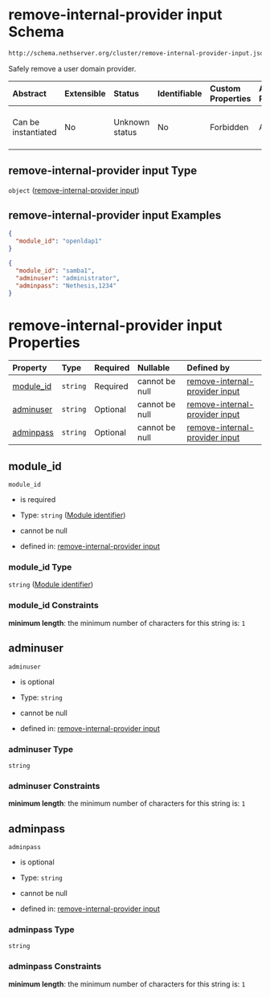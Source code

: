 # remove-internal-provider input Schema

```txt
http://schema.nethserver.org/cluster/remove-internal-provider-input.json
```

Safely remove a user domain provider.

| Abstract            | Extensible | Status         | Identifiable | Custom Properties | Additional Properties | Access Restrictions | Defined In                                                                                                |
| :------------------ | :--------- | :------------- | :----------- | :---------------- | :-------------------- | :------------------ | :-------------------------------------------------------------------------------------------------------- |
| Can be instantiated | No         | Unknown status | No           | Forbidden         | Allowed               | none                | [remove-internal-provider-input.json](cluster/remove-internal-provider-input.json "open original schema") |

## remove-internal-provider input Type

`object` ([remove-internal-provider input](remove-internal-provider-input.md))

## remove-internal-provider input Examples

```json
{
  "module_id": "openldap1"
}
```

```json
{
  "module_id": "samba1",
  "adminuser": "administrator",
  "adminpass": "Nethesis,1234"
}
```

# remove-internal-provider input Properties

| Property                 | Type     | Required | Nullable       | Defined by                                                                                                                                                                                        |
| :----------------------- | :------- | :------- | :------------- | :------------------------------------------------------------------------------------------------------------------------------------------------------------------------------------------------ |
| [module\_id](#module_id) | `string` | Required | cannot be null | [remove-internal-provider input](remove-internal-provider-input-properties-module-identifier.md "http://schema.nethserver.org/cluster/remove-internal-provider-input.json#/properties/module_id") |
| [adminuser](#adminuser)  | `string` | Optional | cannot be null | [remove-internal-provider input](remove-internal-provider-input-properties-adminuser.md "http://schema.nethserver.org/cluster/remove-internal-provider-input.json#/properties/adminuser")         |
| [adminpass](#adminpass)  | `string` | Optional | cannot be null | [remove-internal-provider input](remove-internal-provider-input-properties-adminpass.md "http://schema.nethserver.org/cluster/remove-internal-provider-input.json#/properties/adminpass")         |

## module\_id



`module_id`

*   is required

*   Type: `string` ([Module identifier](remove-internal-provider-input-properties-module-identifier.md))

*   cannot be null

*   defined in: [remove-internal-provider input](remove-internal-provider-input-properties-module-identifier.md "http://schema.nethserver.org/cluster/remove-internal-provider-input.json#/properties/module_id")

### module\_id Type

`string` ([Module identifier](remove-internal-provider-input-properties-module-identifier.md))

### module\_id Constraints

**minimum length**: the minimum number of characters for this string is: `1`

## adminuser



`adminuser`

*   is optional

*   Type: `string`

*   cannot be null

*   defined in: [remove-internal-provider input](remove-internal-provider-input-properties-adminuser.md "http://schema.nethserver.org/cluster/remove-internal-provider-input.json#/properties/adminuser")

### adminuser Type

`string`

### adminuser Constraints

**minimum length**: the minimum number of characters for this string is: `1`

## adminpass



`adminpass`

*   is optional

*   Type: `string`

*   cannot be null

*   defined in: [remove-internal-provider input](remove-internal-provider-input-properties-adminpass.md "http://schema.nethserver.org/cluster/remove-internal-provider-input.json#/properties/adminpass")

### adminpass Type

`string`

### adminpass Constraints

**minimum length**: the minimum number of characters for this string is: `1`
